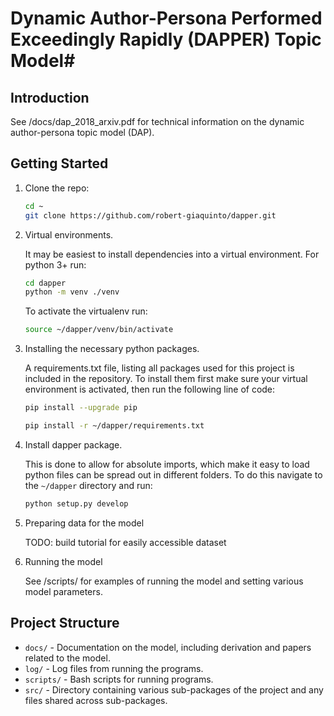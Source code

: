 # Dynamic Author-Persona Performed Exceedingly Rapidly (DAPPER) Topic Model#


## Introduction ##
See /docs/dap_2018_arxiv.pdf for technical information on the dynamic author-persona topic model (DAP).

## Getting Started ##
1. Clone the repo:

   ```bash
   cd ~
   git clone https://github.com/robert-giaquinto/dapper.git
   ```

2. Virtual environments.

    It may be easiest to install dependencies into a virtual environment. For python 3+ run:

   ```bash
   cd dapper
   python -m venv ./venv
   ```

   To activate the virtualenv run:

   ```bash
   source ~/dapper/venv/bin/activate
   ```

3. Installing the necessary python packages.

   A requirements.txt file, listing all packages used for this project is included in the repository. To install them first make sure your virtual environment is activated, then run the following line of code:

   ```bash
   pip install --upgrade pip
   ```
   ```bash
   pip install -r ~/dapper/requirements.txt
   ```

4. Install dapper package.

    This is done to allow for absolute imports, which make it easy to load python files can be spread out in different folders. To do this navigate to the `~/dapper` directory and run:

   ```bash
   python setup.py develop
   ```

5. Preparing data for the model

   TODO: build tutorial for easily accessible dataset

6. Running the model

   See /scripts/ for examples of running the model and setting various model parameters.

## Project Structure ##
* `docs/` - Documentation on the model, including derivation and papers related to the model.
* `log/` - Log files from running the programs.
* `scripts/` - Bash scripts for running programs.
* `src/` - Directory containing various sub-packages of the project and any files shared across sub-packages.
